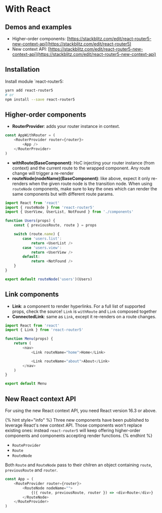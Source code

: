 # With React

## Demos and examples

* Higher-order components: [https://stackblitz.com/edit/react-router5-new-context-api](https://stackblitz.com/edit/react-router5)
* New context API: [https://stackblitz.com/edit/react-router5-new-context-api](https://stackblitz.com/edit/react-router5-new-context-api)

## Installation

Install module \`react-router5:

```bash
yarn add react-router5
# or
npm install --save react-router5
```

## Higher-order components

* **RouterProvider**: adds your router instance in context.

```javascript
const AppWithRouter = (
    <RouterProvider router={router}>
        <App />
    </RouterProvider>
)
```

* **withRoute\(BaseComponent\)**: HoC injecting your router instance \(from context\) and the current route to the wrapped component. Any route change will trigger a re-render
* **routeNode\(nodeName\)\(BaseComponent\)**: like above, expect it only re-renders when the given route node is the transition node. When using `routeNode` components, make sure to key the ones which can render the same components but with different route params.

```javascript
import React from 'react'
import { routeNode } from 'react-router5'
import { UserView, UserList, NotFound } from './components'

function Users(props) {
    const { previousRoute, route } = props

    switch (route.name) {
        case 'users.list':
            return <UserList />
        case 'users.view':
            return <UserView />
        default:
            return <NotFound />
    }
}

export default routeNode('users')(Users)
```

## Link components

* **Link**: a component to render hyperlinks. For a full list of supported props, check the source! `Link` is `withRoute` and `Link` composed together
* **ConnectedLink**: same as `Link`, except it re-renders on a route changes.

```javascript
import React from 'react'
import { Link } from 'react-router5'

function Menu(props) {
    return (
        <nav>
            <Link routeName="home">Home</Link>

            <Link routeName="about">About</Link>
        </nav>
    )
}

export default Menu
```

## New React context API

For using the new React context API, you need React version 16.3 or above.

{% hint style="info" %}
Three new components have been published to leverage React's new context API. Those components won't replace existing ones: instead `react-router5` will keep offering higher-order components and components accepting render functions.
{% endhint %}

* `RouteProvider`
* `Route`
* `RouteNode`

Both `Route` and `RouteNode` pass to their chilren an object containing `route`, `previousRoute` and `router`.

```javascript
const App = (
    <RouteProvider router={router}>
        <RouteNode nodeName="">
            {({ route, previousRoute, router }) => <div>Route</div>}
        </RouteNode>
    </RouteProvider>
)
```

